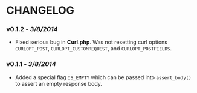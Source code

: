 CHANGELOG
=========

### v0.1.2 - *3/8/2014*
- Fixed serious bug in **Curl.php**. Was not resetting curl options `CURLOPT_POST`, `CURLOPT_CUSTOMREQUEST`, and `CURLOPT_POSTFIELDS`.

### v0.1.1 - *3/8/2014*
- Added a special flag `IS_EMPTY` which can be passed into `assert_body()` to assert an empty response body.